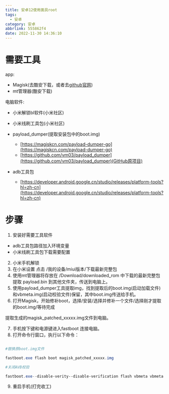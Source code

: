 ```yaml
---
title: 安卓12使用面具root
tags:
  - 安卓
category: 安卓
abbrlink: 555862f4
date: 2022-11-30 14:36:10
---
```


# 需要工具

app:

- Magisk(去酷安下载，或者去[github官网](https://github.com/topjohnwu/Magisk/releases))
- mt管理器(酷安下载)

电脑软件:

- 小米解锁bl软件(小米社区)
- 小米线刷工具包(小米社区)
- payload_dumper(提取安装包中的boot.img)

  - [https://magiskcn.com/payload-dumper-go](https://magiskcn.com/payload-dumper-go)
  - [https://github.com/vm03/payload_dumper](https://github.com/vm03/payload_dumper)(GitHub原项目)
- adb工具包

  - [https://developer.android.google.cn/studio/releases/platform-tools?hl=zh-cn](https://developer.android.google.cn/studio/releases/platform-tools?hl=zh-cn)

# 步骤

1. 安装好需要工具软件

- adb工具包路径加入环境变量
- 小米线刷工具包下载需要配置

2. 小米手机解锁
3. 在小米设置 点击 /我的设备/miui版本/下载最新完整包
4. 使用mt管理器将存放在  /Download/downloaded_rom 中下载的最新完整包提取 payload.bin 到其他文件夹，传送到电脑上。
5. 使用payload_dumper工具提取img，找到提取后的boot.img(启动加载文件)和vbmeta.img(启动校验文件)保留，其中boot.img传送给手机。
6. 打开Magisk，开始修补boot，选择/安装/选择并修补一个文件/选择刚才提取的boot.img/等待完成

提取生成的magisk_patched_xxxxx.img文件到电脑。

7. 手机按下键和电源键进入fastboot 连接电脑。
8. 打开命令行窗口，执行以下命令：

```powershell

#替换原boot.img文件

fastboot.exe flash boot magisk_patched_xxxxx.img

#关闭AVB校验

fastboot.exe--disable-verity--disable-verification flash vbmeta vbmeta.img

```

9. 重启手机(打完收工)
